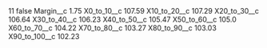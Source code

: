 <?xml version="1.0" encoding="UTF-8"?>
<CustomMetadata xmlns="http://soap.sforce.com/2006/04/metadata" xmlns:xsi="http://www.w3.org/2001/XMLSchema-instance" xmlns:xsd="http://www.w3.org/2001/XMLSchema">
    <label>11</label>
    <protected>false</protected>
    <values>
        <field>Margin__c</field>
        <value xsi:type="xsd:double">1.75</value>
    </values>
    <values>
        <field>X0_to_10__c</field>
        <value xsi:type="xsd:double">107.59</value>
    </values>
    <values>
        <field>X10_to_20__c</field>
        <value xsi:type="xsd:double">107.29</value>
    </values>
    <values>
        <field>X20_to_30__c</field>
        <value xsi:type="xsd:double">106.64</value>
    </values>
    <values>
        <field>X30_to_40__c</field>
        <value xsi:type="xsd:double">106.23</value>
    </values>
    <values>
        <field>X40_to_50__c</field>
        <value xsi:type="xsd:double">105.47</value>
    </values>
    <values>
        <field>X50_to_60__c</field>
        <value xsi:type="xsd:double">105.0</value>
    </values>
    <values>
        <field>X60_to_70__c</field>
        <value xsi:type="xsd:double">104.22</value>
    </values>
    <values>
        <field>X70_to_80__c</field>
        <value xsi:type="xsd:double">103.27</value>
    </values>
    <values>
        <field>X80_to_90__c</field>
        <value xsi:type="xsd:double">103.03</value>
    </values>
    <values>
        <field>X90_to_100__c</field>
        <value xsi:type="xsd:double">102.23</value>
    </values>
</CustomMetadata>
